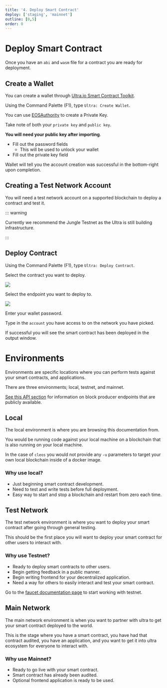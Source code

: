```yaml
---
title: '4. Deploy Smart Contract'
deploy: ['staging', 'mainnet']
outline: [0,5]
order: 0
---
```


# Deploy Smart Contract

Once you have an `abi` and `wasm` file for a contract you are ready for deployment.

## Create a Wallet

You can create a wallet through [Ultra.io Smart Contract Toolkit](https://marketplace.visualstudio.com/items?itemName=ultraio.ultra-cpp).

Using the Command Palette (F1), type `Ultra: Create Wallet`. 

You can use [EOSAuthority](https://eosauthority.com/generate_eos_private_key) to create a Private Key.

Take note of both your `private key` and `public key`. 

**You will need your public key after importing**.

- Fill out the password fields
  - This will be used to unlock your wallet 
- Fill out the private key field

Wallet will tell you the account creation was successful in the bottom-right upon completion.


## Creating a Test Network Account

You will need a test network account on a supported blockchain to deploy a contract and test it.

::: warning

Currently we recommend the Jungle Testnet as the Ultra is still building infrastructure.

:::

<Tabs :titles="['Local-Environment', 'Jungle-Testnet', 'Ultra-Testnet', 'Ultra-Mainnet']">
    <!-- Do Not Space Out Elements, It Will Break -->
    <template #Local-Environment>
        <b>Local Environment</b>
        <span>1. Generate new key using Smart Contract toolkit or <a href="../../tools/protocol/cleos.html#create-a-key-pair">cleos</a></span>
        <span>2. Start ultratest in detached mode</span>
        <span><tt>ultratest -Dsn</tt></span>
        <span>3. Create new account</span>
        <span><tt>ultra.eosio test YOUR_PUBLIC_KEY --transfer --gift-ram-kbytes 1024000 -p ultra.eosio</tt></span>
        <span>4. Deploy your contract using instructions below</span>
    </template>
    <template #Jungle-Testnet>
        <b>Jungle Testnet</b>
        <span>Visit <a href="https://monitor4.jungletestnet.io/">https://monitor4.jungletestnet.io/</a> to get started.</span>
        <em>This is a multi-step process before publishing.</em>
        <hr />
        <b>Create an Account</b>
        <span>1. Click Create Account</span>
        <span>2. Fill out account name with a 12 character name</span>
        <span>3. Paste a Public Key in Owner & Active Keys</span>
        <span>4. Click Create</span>
        <hr />
        <b>Get Tokens</b>
        <span>1. Click Faucet</span>
        <span>2. Fill out account name</span>
        <span>3. Click Send Coins</span>
        <hr />
        <b>Get RAM Resource</b>
        <span>1. Open VSCode and Command Palette (F1) and type <em>Ultra: Create Transaction</em></span>
        <span>2. Select jungle testnet</span>
        <span>3. Enter Wallet Password</span>
        <span>4. Lookup eosio</span>
        <span>5. Select action <em>buyrambytes</em></span>
        <span>6. Look at your .wasm file properties to determine the RAM you need. Buy extra for storing table data. You will want to lookup the total amount of bytes your .wasm file has.</span>
        <span>7. Fill out the form, and buy some RAM. payer and receiver should be the same.</span>
        <span>8. Ensure that the transaction is successful</span>
        <hr />
        <em>Follow the rest of the instructions below for publishing.</em>
    </template>
    <template #Ultra-Testnet>
        <b>Ultra Testnet</b>
        <em>The Ultra Testnet does not currently allow publishing contracts at this time.</em>
        <em>However, it will soon be available. Q3 2023.</em>
    </template>
    <template #Ultra-Mainnet>
        <b>Contact <a href="mailto:developers@ultra.io">developers@ultra.io</a></b>
    </template>
</Tabs>

## Deploy Contract

Using the Command Palette (F1), type `Ultra: Deploy Contract`.

Select the contract you want to deploy.

![](https://i.imgur.com/58DlWY2.png)

Select the endpoint you want to deploy to.

![](https://i.imgur.com/YCiLvTD.png)

Enter your wallet password.

Type in the `account` you have access to on the network you have picked.

If successful you will see the smart contract has been deployed in the output window.

# Environments

Environments are specific locations where you can perform tests against your smart contracts, and applications.

There are three environments; local, testnet, and mainnet.

[See this API section](../../api/index.md) for information on block producer endpoints that are publicly available.

## Local

The local environment is where you are browsing this documentation from.

You would be running code against your local machine on a blockchain that is also running on your local machine.

In the case of `cleos` you would not provide any `-u` parameters to target your own local blockchain inside of a docker image.

### Why use local?

* Just beginning smart contract development.
* Need to test and write tests before full deployment.
* Easy way to start and stop a blockchain and restart from zero each time.

## Test Network

The test network environment is where you want to deploy your smart contract after going through general testing.

This should be the first place you will want to deploy your smart contract for other users to interact with.

### Why use Testnet?

* Ready to deploy smart contracts to other users.
* Begin getting feedback in a public manner.
* Begin writing frontend for your decentralized application.
* Need a way for others to easily interact and test your smart contract.

Go to the [faucet documentation page](../Ultra%20Specific/faucet.md) to start working with testnet.

## Main Network

The main network environment is when you want to partner with ultra to get your smart contract deployed to the world.

This is the stage where you have a smart contract, you have had that contract audited, you have an application, and you want to get it into ultra ecosystem for everyone to interact with.

### Why use Mainnet?

* Ready to go live with your smart contract.
* Smart contract has already been audited.
* Optional frontend application is ready to be used.
